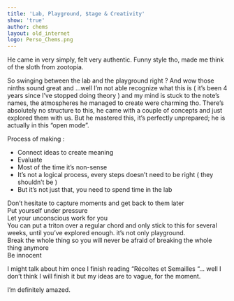 ```yaml
---
title: 'Lab, Playground, $tage & Creativity'
show: 'true'
author: chems
layout: old_internet
logo: Perso_Chems.png
---
```



He came in very simply, felt very authentic. Funny style tho, made me think of the sloth from zootopia. 

So swinging between the lab and the playground right ? And wow those ninths sound great and …well I’m not able recognize what this is ( it’s been 4 years since I’ve stopped doing theory ) and my mind is stuck to the note’s names, the atmospheres he managed to create were charming tho. There’s absolutely no structure to this, he came with a couple of concepts and just explored them with us. But he mastered this, it’s perfectly unprepared; he is actually in this “open mode”.

Process of making :

- Connect ideas to create meaning
- Evaluate
- Most of the time it’s non-sense
- It’s not a logical process, every steps doesn’t need to be right ( they shouldn’t be )
- But it’s not just that, you need to spend time in the lab

Don’t hesitate to capture moments and get back to them later\
Put yourself under pressure\
Let your unconscious work for you\
You can put a triton over a regular chord and only stick to this for several weeks, until you’ve explored enough. it’s not only playground.\
Break the whole thing so you will never be afraid of breaking the whole thing anymore\
Be innocent

I might talk about him once I finish reading “Récoltes et Semailles “… well I don’t think I will finish it but my ideas are to vague, for the moment.

I’m definitely amazed.
